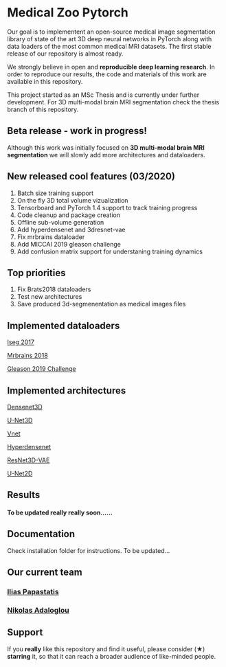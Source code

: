 # Medical Zoo Pytorch
Our goal is to implementent an open-source medical image segmentation library of state of the art 3D deep neural networks in PyTorch along with data loaders of the most common medical MRI datasets. The first stable release of our repository is almost ready.

We strongly believe in open and **reproducible deep learning research**.
In order to reproduce our results, the code and materials of this work are available in this repository.

This project started as an MSc Thesis and is currently under further development. For 3D multi-modal brain MRI segmentation check the thesis branch of this repository.

## Beta release - work in progress!
Although this work was initially focused on **3D multi-modal brain MRI segmentation** we will slowly add more architectures and dataloaders.

## New released cool features (03/2020)

1. Batch size training support
2. On the fly 3D total volume vizualization
3. Tensorboard and PyTorch 1.4 support to track training progress
3. Code cleanup and package creation
4. Offline sub-volume generation 
5. Add hyperdensenet and 3dresnet-vae
6. Fix mrbrains dataloader
7. Add MICCAI 2019 gleason challenge
8. Add confusion matrix support for understaning training dynamics

## Top priorities

1. Fix Brats2018 dataloaders
2. Test new architectures
3. Save produced 3d-segmenentation as medical images files 

## Implemented dataloaders
[Iseg 2017](http://iseg2017.web.unc.edu/ "Official iseg-2017 dataset page")

[Mrbrains 2018](https://mrbrains18.isi.uu.nl/ "Mrbrains 2018 official website")

[Gleason 2019 Challenge](https://gleason2019.grand-challenge.org/ "MICCAI2019 Gleason challenge")

## Implemented architectures
[Densenet3D](https://arxiv.org/abs/1804.02967)

[U-Net3D](https://arxiv.org/abs/1606.06650)

[Vnet](https://arxiv.org/abs/1606.04797)

[Hyperdensenet](https://arxiv.org/abs/1804.02967)

[ResNet3D-VAE](https://arxiv.org/pdf/1810.11654.pdf)

[U-Net2D](https://arxiv.org/abs/1505.04597 "official paper")

## Results

#### To be updated **really really** soon......




## Documentation
Check installation folder for instructions. To be updated...

## Our current team
### [Ilias Papastatis](https://github.com/IliasPap "Git page" )

### [Nikolas Adaloglou](https://www.linkedin.com/in/adaloglou17/ "LinkedIn page")

## Support 
If you **really** like this repository and find it useful, please consider (★) **starring** it, so that it can reach a broader audience of like-minded people.
